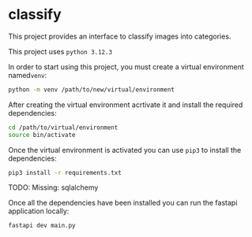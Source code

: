 # classify

This project provides an interface to classify images into categories.

This project uses `python 3.12.3`

In order to start using this project, you must create a virtual environment named`venv`:

```bash
python -m venv /path/to/new/virtual/environment
```
After creating the virtual environment acrtivate it and install the required dependencies:

```bash
cd /path/to/virtual/environment
source bin/activate
```
Once the virtual environment is activated you can use `pip3` to install the dependencies:

```bash
pip3 install -r requirements.txt
```
TODO: Missing: sqlalchemy


Once all the dependencies have been installed you can run the fastapi application locally:

```bash
fastapi dev main.py
```


